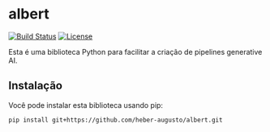 # albert
[![Build Status](https://travis-ci.org/heber-augusto/albert.svg?branch=master)](https://travis-ci.org/heber-augusto/albert)
[![License](https://img.shields.io/badge/license-MIT-blue.svg)](https://opensource.org/licenses/MIT)

Esta é uma biblioteca Python para facilitar a criação de pipelines generative AI.

## Instalação

Você pode instalar esta biblioteca usando pip:

```bash
pip install git+https://github.com/heber-augusto/albert.git
